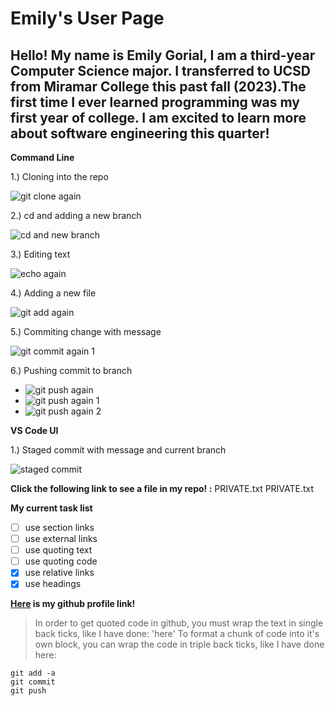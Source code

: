 # Emily's User Page

## Hello! My name is Emily Gorial, I am a third-year Computer Science major. I transferred to UCSD from Miramar College this past fall (2023).The first time I ever learned programming was my first year of college. I am excited to learn more about software engineering this quarter!

**Command Line**

1.) Cloning into the repo

![git clone again](https://github.com/EmilyGorial1/110-Lab-1/assets/146862114/0e4bf9d4-c3b8-4fb8-b503-560ff795fd98)

2.) cd and adding a new branch

![cd and new branch](https://github.com/EmilyGorial1/110-Lab-1/assets/146862114/e1d467e9-eaeb-417d-ab65-4ef68bf10c31)

3.) Editing text

![echo again](https://github.com/EmilyGorial1/110-Lab-1/assets/146862114/61e9621a-6dfe-492e-831b-6869d9b774c7)

4.) Adding a new file

![git add again](https://github.com/EmilyGorial1/110-Lab-1/assets/146862114/c2219215-16d6-4139-958d-1f88349dac7c)

5.) Commiting change with message

![git commit again 1](https://github.com/EmilyGorial1/110-Lab-1/assets/146862114/10338388-0a88-4071-af59-74cb7e6d8285)

6.) Pushing commit to branch

- ![git push again](https://github.com/EmilyGorial1/110-Lab-1/assets/146862114/e32daf58-79a8-4e71-bff3-e05909b805c6)
- ![git push again 1](https://github.com/EmilyGorial1/110-Lab-1/assets/146862114/e4d8f12c-7614-4362-842c-8a7a86d3335c)
- ![git push again 2](https://github.com/EmilyGorial1/110-Lab-1/assets/146862114/b986fa1c-1570-459c-8b53-a29c40a40e78)

**VS Code UI**

1.) Staged commit with message and current branch

![staged commit](https://github.com/EmilyGorial1/110-Lab-1/assets/146862114/b4accab5-44ad-4e51-a4c3-7a735c50dc51)


**Click the following link to see a file in my repo! :** PRIVATE.txt
PRIVATE.txt

**My current task list**

- [ ] use section links
- [ ] use external links
- [ ] use quoting text
- [ ] use quoting code
- [x] use relative links
- [x] use headings

**[Here](https://github.com/EmilyGorial1) is my github profile link!**

> In order to get quoted code in github, you must wrap the text in single back ticks, like I have done:
 'here'
> To format a chunk of code into it's own block, you can wrap the code in triple back ticks, like I have done here:
```
git add -a
git commit
git push

```










